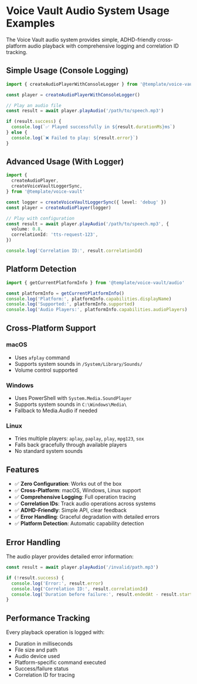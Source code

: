 # Voice Vault Audio System Usage Examples

The Voice Vault audio system provides simple, ADHD-friendly cross-platform audio
playback with comprehensive logging and correlation ID tracking.

## Simple Usage (Console Logging)

```typescript
import { createAudioPlayerWithConsoleLogger } from '@template/voice-vault/audio'

const player = createAudioPlayerWithConsoleLogger()

// Play an audio file
const result = await player.playAudio('/path/to/speech.mp3')

if (result.success) {
  console.log(`✅ Played successfully in ${result.durationMs}ms`)
} else {
  console.log(`❌ Failed to play: ${result.error}`)
}
```

## Advanced Usage (With Logger)

```typescript
import {
  createAudioPlayer,
  createVoiceVaultLoggerSync,
} from '@template/voice-vault'

const logger = createVoiceVaultLoggerSync({ level: 'debug' })
const player = createAudioPlayer(logger)

// Play with configuration
const result = await player.playAudio('/path/to/speech.mp3', {
  volume: 0.8,
  correlationId: 'tts-request-123',
})

console.log('Correlation ID:', result.correlationId)
```

## Platform Detection

```typescript
import { getCurrentPlatformInfo } from '@template/voice-vault/audio'

const platformInfo = getCurrentPlatformInfo()
console.log('Platform:', platformInfo.capabilities.displayName)
console.log('Supported:', platformInfo.supported)
console.log('Audio Players:', platformInfo.capabilities.audioPlayers)
```

## Cross-Platform Support

### macOS

- Uses `afplay` command
- Supports system sounds in `/System/Library/Sounds/`
- Volume control supported

### Windows

- Uses PowerShell with `System.Media.SoundPlayer`
- Supports system sounds in `C:\Windows\Media\`
- Fallback to Media.Audio if needed

### Linux

- Tries multiple players: `aplay`, `paplay`, `play`, `mpg123`, `sox`
- Falls back gracefully through available players
- No standard system sounds

## Features

- ✅ **Zero Configuration**: Works out of the box
- ✅ **Cross-Platform**: macOS, Windows, Linux support
- ✅ **Comprehensive Logging**: Full operation tracing
- ✅ **Correlation IDs**: Track audio operations across systems
- ✅ **ADHD-Friendly**: Simple API, clear feedback
- ✅ **Error Handling**: Graceful degradation with detailed errors
- ✅ **Platform Detection**: Automatic capability detection

## Error Handling

The audio player provides detailed error information:

```typescript
const result = await player.playAudio('/invalid/path.mp3')

if (!result.success) {
  console.log('Error:', result.error)
  console.log('Correlation ID:', result.correlationId)
  console.log('Duration before failure:', result.endedAt - result.startedAt)
}
```

## Performance Tracking

Every playback operation is logged with:

- Duration in milliseconds
- File size and path
- Audio device used
- Platform-specific command executed
- Success/failure status
- Correlation ID for tracing
